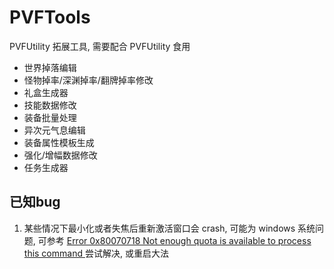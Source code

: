 # PVFTools

PVFUtility 拓展工具, 需要配合 PVFUtility 食用

- 世界掉落编辑
- 怪物掉率/深渊掉率/翻牌掉率修改
- 礼盒生成器
- 技能数据修改
- 装备批量处理
- 异次元气息编辑
- 装备属性模板生成
- 强化/增幅数据修改
- 任务生成器

## 已知bug
1. 某些情况下最小化或者失焦后重新激活窗口会 crash, 可能为 windows 系统问题, 
可参考 [Error 0x80070718 Not enough quota is available to process this command
   ](https://answers.microsoft.com/en-us/windows/forum/all/error-0x80070718-not-enough-quota-is-available-to/08d799ce-835e-4bf1-a1f8-4498a48ffe99)尝试解决, 或重启大法
